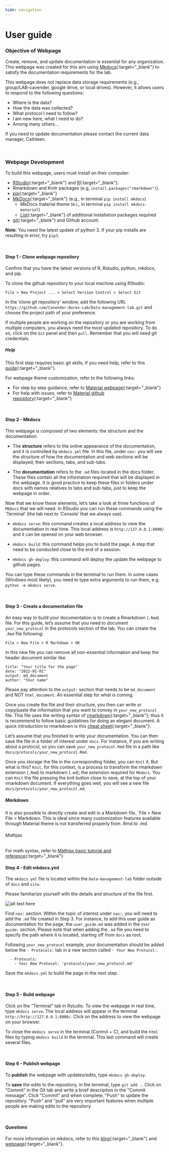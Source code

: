 ```yaml
---
hide: navigation
---
```


# User guide

### Objective of Webpage

Create, remove, and update documentation is essential for any organization. This webpage was created for this aim using [Mkdocs](https://www.mkdocs.org/){:target="\_blank"} to satisfy the documentation requirements for the lab.

This webpage does not replace data storage requirements (e.g., group/LAB-cavender, google drive, or local drives). However, it allows users to respond to the following questions:

-   Where is the data?
-   How the data was collected?
-   What protocol I need to follow?
-   I am new here, what I need to do?
-   Among many others…

If you need to update documentation please contact the current data manager, Cathleen.

<br>

### Webpage Development

To build this webpage, users must install on their computer:

- [RStudio](https://www.rstudio.com/products/rstudio/download/){:target="\_blank"} and [R](https://www.r-project.org/){:target="\_blank"}.
- Rmarkdown and Knitr packages (e.g, `install.packages("rmarkdown")`).
- [pip](https://pip.pypa.io/en/stable/cli/pip_install/){:target="\_blank"}
- [MkDocs](https://www.mkdocs.org/){:target="\_blank"} (e.g., in terminal `pip install mkdocs`)
    - MkDocs material theme (e.i., in terminal `pip install mkdocs-material`)
    - [List](https://drive.google.com/file/d/1zOyfkDkcnhdrHRELZrvfHtC79s2UfAJK/view?usp=sharing){:target="\_blank"} of additional installation packages required
- [git](https://git-scm.com/downloads){:target="\_blank"} and Github account.

**Note**: You need the latest update of python 3. If your pip installs are resulting in error, try `pip3`.

<br>

#### Step 1 - Clone webpage repository

Confirm that you have the latest versions of R, Rstudio, python, mkdocs, and pip.

To clone the github repository to your local machine using RStudio:

    File > New Project ... > Select Version Control > Select Git 

In the ‘clone git repository’ window, add the following URL `https://github.com/Cavender-Bares-Lab/Data-management-lab.git` and choose the project path of your preference.

If multiple people are working on the repository or you are working from multiple computers, you always need the most updated repository. To do so, click on the `Git` panel and then `pull`. Remember that you will need git credentials.

##### Help

This first step requires basic git skills, if you need help, refer to this [guide](https://www.geo.uzh.ch/microsite/reproducible_research/post/rr-rstudio-git/){:target="\_blank"}.

For webpage theme customization, refer to the following links:

* For step by step guidance, refer to [Material webpage](https://squidfunk.github.io/mkdocs-material/){:target="\_blank"}
* For help with issues, refer to [Material github repository](https://github.com/squidfunk/mkdocs-material){:target="\_blank"}


<br>

#### Step 2 - Mkdocs

This webpage is composed of two elements: the structure and the documentation.

- The **structure** refers to the online appearance of the documentation, and it is controlled by `mkdocs.yml` file. In this file, under `nav:` you will see the structure of how the documentation and web sections will be displayed; their sections, tabs, and sub-tabs.

- The **documentation** refers to the `.md` files located in the docs folder. These files contain all the information required that will be displayed in the webpage. It is good practice to keep these files in folders under docs with names relatives to tabs and sub-tabs, just to keep the webpage in order.

Now that we know these elements, let’s take a look at three functions of `MkDocs` that we will need. In RStudio you can run these commands using the ‘Terminal’ (the tab next to ‘Console’ that we always use).

- `mkdocs serve`: this command creates a local address to view the documentation in real time. This local address is `http://127.0.0.1:8000/` and it can be opened on your web browser.

- `mkdocs build`: this command helps you to build the page. A step that need to be conducted close to the end of a session.

- `mkdocs gh-deploy`: this command will deploy the update the webpage to github pages.

You can type these commands in the terminal to run them. In some cases (Windows most likely), you need to type extra arguments to run them, e.g. `python -m mkdocs serve`.

<br>

#### Step 3 - Create a documentation file

An easy way to build your documentation is to create a Rmarkdown (`.Rmd`) file. For this guide, let’s assume that you need to document `your_new_protocol` in the protocols section of the lab. You can create the `.Rmd` file following:

    File > New File > R Markdown > OK

In this new file you can remove all non-essential information and keep the header document similar like:

    title: "Your title for the page"
    date: "2022-01-01"
    output: md_document
    author: "Your name"

Please pay attention to the `output:` section that needs to be `md_document` and NOT `html_document`. An essential step for what is coming.

Once you create the file and their structure, you then can write or copy/paste the information that you want to convey in `your_new_protocol` file. This file uses the writing syntax of [rmarkdown](https://rmarkdown.rstudio.com/){:target="\_blank"}; thus it is recommend to follow basic guidelines for doing an elegant document. A quick introduction to rmarkdown is this [cheat sheet](https://www.rstudio.com/wp-content/uploads/2015/02/rmarkdown-cheatsheet.pdf){:target="\_blank"}.

Let’s assume that you finished to write your documentation. You can then save the file in a folder of interest under `docs`. For instance, if you are writing about a protocol, so you can save `your_new_protocol.Rmd` file in a path like `docs/protocols/your_new_protocol.Rmd`.

Once you storage the file in the corresponding folder, you can `Knit` it. But what is this? `Knit`, for this context, is a process to transform the rmarkdown extension (`.Rmd`) to markdown (`.md`); the extension required for `Mkdocs`. You can `Knit` the file pressing the knit button close to save, at the top of your rmarkdown document. If everything goes well, you will see a new file `docs/protocols/your_new_protocol.md`.

##### Markdown
It is also possible to directly create and edit in a Markdown file. `File > New File > Markdown. This is ideal since many customization features available through Material theme is not transferred properly from .Rmd to .md.

###### Mathjax
For math syntax, refer to [Mathjax basic tutorial and reference](https://math.meta.stackexchange.com/questions/5020/mathjax-basic-tutorial-and-quick-reference/25054#25054){:target="\_blank"}
<br>

#### Step 4 - Edit mkdocs.yml

The `mkdocs.yml` file is located within the `Data-management-lab` folder outside of `docs` and `site`.

Please familiarize yourself with the details and structure of the file first.

![alt text here](image/mkdocs_structure.png)

Find `nav:` section. Within the topic of interest under `nav:`, you will need to add the `.md` file created in Step 3. For instance, to add this user guide as documentation for the page, the `user_guide.md` was added in the `User guide:` section. Please note that when adding the `.md` file you need to specify the path where it is located, starting off from `docs` as root.

Following `your_new_protocol` example, your documentation should be added below the `- Protocols:` tab in a new section called `- Your New Protocol:`.

      - Protocols:
        - Your New Protocol: 'protocols/your_new_protocol.md'

Save the `mkdocs.yml` to build the page in the next step.



<br>

#### Step 5 - Build webpage

Click on the "Terminal" tab in Rstudio. To view the webpage in real time, type `mkdocs serve`. The local address will appear in the terminal `http://http://127.0.0.1:8000/`. Click on the address to view the webpage on your browser.

To close the `mkdocs serve` in the terminal (Control + C), and build the `html` files by typing `mkdocs build` in the terminal. This last command will create several files.

<br>

#### Step 6 - Publish webpage

To **publish** the webpage with updates/edits, type `mkdocs gh-deploy`.

To **save** the edits to the repository, in the terminal, type `git add .`. Click on "Commit" in the Git tab and write a brief description in the "Commit message". Click "Commit" and when complete, "Push" to update the repository. "Push" and "pull" are very important features when multiple people are making edits to the repository.

<br>

#### Questions

For more information on mkdocs, refer to this [blog](https://ronnyhdez.github.io/blog/posts/2021-12-11-usingmkdocsrmd/){:target="\_blank"} and [webpage](https://www.mkdocs.org/){:target="\_blank"}.
